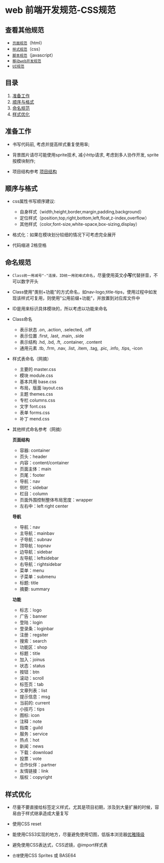 web 前端开发规范-CSS规范
=====================



## <a name='list'>查看其他规范</a>

  + [`页面规范`](./html.md)（html）
  + [`样式规范`](./css.md)（css）
  + [`脚本规范`](./javascript.md)（javascript）
  + [`移动web开发规范`](./mobile.md)
  + [`UI规范`](./ui.md)




## <a name='TOC'>目录</a>

  1. [准备工作](#prepare)
  1. [顺序与格式](#format)
  1. [命名规范](#namespace)
  1. [样式优化](#optimization)




## <a name='prepare'>准备工作</a>

- 书写代码前, 考虑并提高样式重复使用率;

- 背景图片请尽可能使用sprite技术, 减小http请求, 考虑到多人协作开发, sprite按模块制作;

- 项目结构参考 [项目结构](./overview.md#folder)




## <a name='format'>顺序与格式</a>

- css属性书写顺序建议:  
  + 自身样式（width,height,border,margin,padding,background）
  + 定位样式（position,top,right,bottom,left,float,z-index,overflow）
  + 其他样式（color,font-size,white-space,box-sizing,display）

- 格式化：如果在模块划分较细的情况下可考虑完全展开

- 代码缩进 2格空格





## <a name='namespace'>命名规范</a>

- `Class统一用减号"-"连接，ID统一用驼峰式命名`，尽量使用英文**小写**代替拼音，不可以数字开头

- Class使用"类别+功能"的方式命名，如nav-logo,title-tips，使用过程中如发现该样式可复用，则使用"公用前缀+功能"，并放置到对应库文件中

- ID是用来标识具体模块的，所以考虑以功能来命名

- Class命名
  + 表示状态  .on, .action, .selected, .off
  + 表示位置  .first, .last, .main, .side
  + 表示结构  .hd, .bd, .ft, .container, .content
  + 通用元素  .tb, .frm, .nav, .list, .item, .tag, .pic, .info, .tips, -icon


- 样式表命名（网摘）
  + 主要的 master.css 
  + 模块 module.css 
  + 基本共用 base.css 
  + 布局，版面 layout.css 
  + 主题 themes.css 
  + 专栏 columns.css 
  + 文字 font.css 
  + 表单 forms.css 
  + 补丁 mend.css 

- 其他样式命名参考（网摘）

  **页面结构**

  + 容器: container 
  + 页头：header 
  + 内容：content/container 
  + 页面主体：main 
  + 页尾：footer 
  + 导航：nav 
  + 侧栏：sidebar 
  + 栏目：column 
  + 页面外围控制整体布局宽度：wrapper 
  + 左右中：left right center 

  **导航**

  + 导航：nav 
  + 主导航：mainbav 
  + 子导航：subnav 
  + 顶导航：topnav 
  + 边导航：sidebar 
  + 左导航：leftsidebar 
  + 右导航：rightsidebar 
  + 菜单：menu 
  + 子菜单：submenu 
  + 标题: title 
  + 摘要: summary 

  **功能** 
  + 标志：logo 
  + 广告：banner 
  + 登陆：login 
  + 登录条：loginbar 
  + 注册：regsiter 
  + 搜索：search 
  + 功能区：shop 
  + 标题：title 
  + 加入：joinus 
  + 状态：status 
  + 按钮：btn 
  + 滚动：scroll 
  + 标签页：tab 
  + 文章列表：list 
  + 提示信息：msg 
  + 当前的: current 
  + 小技巧：tips 
  + 图标: icon 
  + 注释：note 
  + 指南：guild 
  + 服务：service 
  + 热点：hot 
  + 新闻：news 
  + 下载：download 
  + 投票：vote 
  + 合作伙伴：partner 
  + 友情链接：link 
  + 版权：copyright 





## <a name='optimization'>样式优化</a>

- 尽量不要直接给标签定义样式，尤其是项目初期，涉及到大量扩展的时候，容易由于样式继承造成大量复写

- 使用CSS reset

- 能使用CSS3实现的地方，尽量避免使用切图，低版本浏览器[优雅降级](http://segmentfault.com/q/1010000000264469)

- 避免使用CSS表达式，CSS滤镜，@import样式表

- `合理`使用CSS Sprites 或 BASE64






